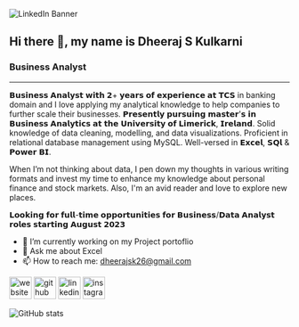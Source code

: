 ![LinkedIn Banner](https://user-images.githubusercontent.com/77773902/216828509-ba02303c-11b4-4431-9633-819bc67d2643.png)


## Hi there 👋, my name is Dheeraj S Kulkarni
### Business Analyst
----------------------------------------------------------------------------------------------------------------------------------------------------------------
𝗕𝘂𝘀𝗶𝗻𝗲𝘀𝘀 𝗔𝗻𝗮𝗹𝘆𝘀𝘁 𝘄𝗶𝘁𝗵 𝟮+ 𝘆𝗲𝗮𝗿𝘀 𝗼𝗳 𝗲𝘅𝗽𝗲𝗿𝗶𝗲𝗻𝗰𝗲 𝗮𝘁 𝗧𝗖𝗦 in banking domain and I love applying my analytical knowledge to help companies to further scale their businesses. 𝗣𝗿𝗲𝘀𝗲𝗻𝘁𝗹𝘆 𝗽𝘂𝗿𝘀𝘂𝗶𝗻𝗴 𝗺𝗮𝘀𝘁𝗲𝗿'𝘀 𝗶𝗻 𝗕𝘂𝘀𝗶𝗻𝗲𝘀𝘀 𝗔𝗻𝗮𝗹𝘆𝘁𝗶𝗰𝘀 𝗮𝘁 𝘁𝗵𝗲 𝗨𝗻𝗶𝘃𝗲𝗿𝘀𝗶𝘁𝘆 𝗼𝗳 𝗟𝗶𝗺𝗲𝗿𝗶𝗰𝗸, 𝗜𝗿𝗲𝗹𝗮𝗻𝗱.
Solid knowledge of data cleaning, modelling, and data visualizations. Proficient in relational database management using MySQL. Well-versed in 𝗘𝘅𝗰𝗲𝗹, 𝗦𝗤𝗹 & 𝗣𝗼𝘄𝗲𝗿 𝗕𝗜.

When I’m not thinking about data, I pen down my thoughts in various writing formats and invest my time to enhance my knowledge about personal finance and stock markets. Also, I'm an avid reader and love to explore new places.

𝗟𝗼𝗼𝗸𝗶𝗻𝗴 𝗳𝗼𝗿 𝗳𝘂𝗹𝗹-𝘁𝗶𝗺𝗲 𝗼𝗽𝗽𝗼𝗿𝘁𝘂𝗻𝗶𝘁𝗶𝗲𝘀 𝗳𝗼𝗿 𝗕𝘂𝘀𝗶𝗻𝗲𝘀𝘀/𝗗𝗮𝘁𝗮 𝗔𝗻𝗮𝗹𝘆𝘀𝘁 𝗿𝗼𝗹𝗲𝘀 𝘀𝘁𝗮𝗿𝘁𝗶𝗻𝗴 𝗔𝘂𝗴𝘂𝘀𝘁 𝟮𝟬𝟮𝟯 

- 🔭 I’m currently working on my Project portoflio 
- 💬 Ask me about Excel 
- 📫 How to reach me: dheerajsk26@gmail.com

[<img src='https://cdn.jsdelivr.net/npm/simple-icons@3.0.1/icons/icloud.svg' alt='website' height='40'>](https://dheerajsk.carrd.co/)
[<img src='https://cdn.jsdelivr.net/npm/simple-icons@3.0.1/icons/github.svg' alt='github' height='40'>](https://github.com/dheerajsk26)  [<img src='https://cdn.jsdelivr.net/npm/simple-icons@3.0.1/icons/linkedin.svg' alt='linkedin' height='40'>](https://www.linkedin.com/in/dheeraj-s-kulkarni/)  [<img src='https://cdn.jsdelivr.net/npm/simple-icons@3.0.1/icons/instagram.svg' alt='instagram' height='40'>](https://www.instagram.com/dheerature/)  


![GitHub stats](https://github-readme-stats.vercel.app/api?username=dheerajsk26&show_icons=true)  






